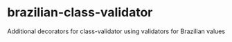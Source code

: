# brazilian-class-validator
Additional decorators for class-validator using validators for Brazilian values
